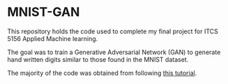 # MNIST-GAN

This repository holds the code used to complete my final project for ITCS 5156 Applied Machine learning.

The goal was to train a Generative Adversarial Network (GAN) to generate hand written digits similar to those found in the MNIST dataset.

The majority of the code was obtained from following [this tutorial](https://pytorch.org/tutorials/beginner/dcgan_faces_tutorial.html).
